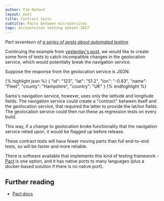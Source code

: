 ```yaml
---
author: Tim Retout
layout: post
title: Contract tests
subtitle: Pacts between microservices
tags: micoservices testing advent-2017
---
```


*Part seventeen of [a series of posts about automated
 testing](http://tech-blog.cv-library.co.uk/tags/#advent-2017-ref).*

Continuing the example from [yesterday's
post](http://tech-blog.cv-library.co.uk/2017/12/16/testing-microservices/),
we would like to create some form of tests to catch incompatible
changes in the geolocation service, which would potentially break the
navigation service.

Suppose the response from the geolocation service is JSON:

{% highlight json %}
{
    "id": "123",
    "lat": "51.2",
    "lon": "-0.83",
    "name": "Fleet",
    "county": "Hampshire",
    "country": "UK"
}
{% endhighlight %}

Santa's navigation service, however, uses only the latitude and
longitude fields.  The navigation service could create a "contract"
between itself and the geolocation service, that required the latter
to provide the lat/lon fields.  The geolocation service could then run
these as regression tests on every build.

This way, if a change to geolocation broke functionality that the
navigation service relied upon, it would be flagged up before release.

These contract tests will have fewer moving parts than full end-to-end
tests, so will be faster and more reliable.

There is software available that implements this kind of testing
framework - [Pact](https://docs.pact.io/) is one option, and it has
native ports to many languages (plus a docker-based solution if there
is no native port).

## Further reading

- [Pact docs](https://docs.pact.io/)
